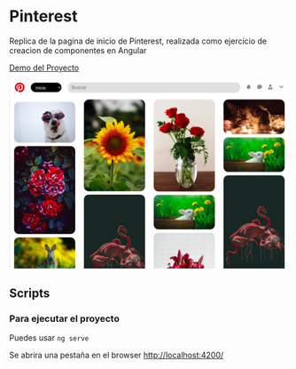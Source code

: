 # Pinterest

Replica de la pagina de inicio de Pinterest, realizada como ejercicio de creacion de componentes en Angular


[Demo del Proyecto](https://oriananohemi.github.io/pinterest/)


<img src="./src/assets/img/Screenshot from 2020-09-13 12-28-53.png">

## Scripts

### Para ejecutar el proyecto

Puedes usar `ng serve`

Se abrira una pestaña en el browser [http://localhost:4200/](http://localhost:4200/)
